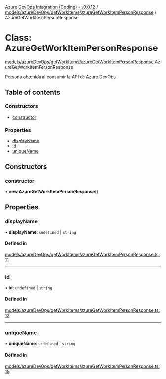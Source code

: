 [Azure DevOps Integration (Coding) - v0.0.12](../README.md) / [models/azureDevOps/getWorkItems/azureGetWorkItemPersonResponse](../modules/models_azureDevOps_getWorkItems_azureGetWorkItemPersonResponse.md) / AzureGetWorkItemPersonResponse

# Class: AzureGetWorkItemPersonResponse

[models/azureDevOps/getWorkItems/azureGetWorkItemPersonResponse](../modules/models_azureDevOps_getWorkItems_azureGetWorkItemPersonResponse.md).AzureGetWorkItemPersonResponse

Persona obtenida al consumir la API de Azure DevOps

## Table of contents

### Constructors

- [constructor](models_azureDevOps_getWorkItems_azureGetWorkItemPersonResponse.AzureGetWorkItemPersonResponse.md#constructor)

### Properties

- [displayName](models_azureDevOps_getWorkItems_azureGetWorkItemPersonResponse.AzureGetWorkItemPersonResponse.md#displayname)
- [id](models_azureDevOps_getWorkItems_azureGetWorkItemPersonResponse.AzureGetWorkItemPersonResponse.md#id)
- [uniqueName](models_azureDevOps_getWorkItems_azureGetWorkItemPersonResponse.AzureGetWorkItemPersonResponse.md#uniquename)

## Constructors

### constructor

• **new AzureGetWorkItemPersonResponse**()

## Properties

### displayName

• **displayName**: `undefined` \| `string`

#### Defined in

[models/azureDevOps/getWorkItems/azureGetWorkItemPersonResponse.ts:11](https://github.com/jeysgar1/azure-devops-api-kms/blob/f839fd0/src/models/azureDevOps/getWorkItems/azureGetWorkItemPersonResponse.ts#L11)

___

### id

• **id**: `undefined` \| `string`

#### Defined in

[models/azureDevOps/getWorkItems/azureGetWorkItemPersonResponse.ts:13](https://github.com/jeysgar1/azure-devops-api-kms/blob/f839fd0/src/models/azureDevOps/getWorkItems/azureGetWorkItemPersonResponse.ts#L13)

___

### uniqueName

• **uniqueName**: `undefined` \| `string`

#### Defined in

[models/azureDevOps/getWorkItems/azureGetWorkItemPersonResponse.ts:15](https://github.com/jeysgar1/azure-devops-api-kms/blob/f839fd0/src/models/azureDevOps/getWorkItems/azureGetWorkItemPersonResponse.ts#L15)
